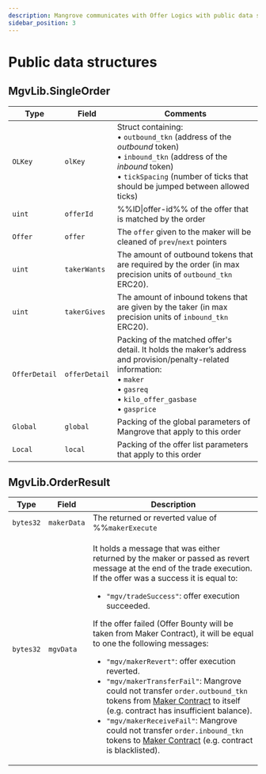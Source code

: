 ```yaml
---
description: Mangrove communicates with Offer Logics with public data structures described in this section.
sidebar_position: 3
---
```


# Public data structures

## MgvLib.SingleOrder

| Type                           | Field          | Comments   
|--------------------------------|----------------|------------
| `OLKey`                        | `olKey`        | Struct containing: <br />• `outbound_tkn` (address of the _outbound_ token)<br />• `inbound_tkn` (address of the _inbound_ token)<br />• `tickSpacing` (number of ticks that should be jumped between allowed ticks)
| `uint`                         | `offerId`      | %%ID\|offer-id%% of the offer that is matched by the order
| `Offer`       | `offer`        | The `offer` given to the maker will be cleaned of `prev`/`next` pointers
| `uint`| `takerWants`| The amount of outbound tokens that are required by the order (in max precision units of `outbound_tkn` ERC20).
| `uint`| `takerGives`| The amount of inbound tokens that are given by the taker (in max precision units of `inbound_tkn` ERC20).
| `OfferDetail` | `offerDetail`|  Packing of the matched offer's detail. It holds the maker’s address and provision/penalty-related information: <br />• `maker`<br />• `gasreq`<br />• `kilo_offer_gasbase`<br />• `gasprice`
| `Global`| `global`| Packing of the global parameters of Mangrove that apply to this order
| `Local`| `local`| Packing of the offer list parameters that apply to this order

## MgvLib.OrderResult

| Type | Field| Description |
| ---- | ----------- | ---- |
| `bytes32` | `makerData` | The returned or reverted value of %%`makerExecute`|makerExecute%%, truncated to fit a `bytes32` word. It holds a message that was either returned by the maker or passed as revert message at the end of the trade execution.
| `bytes32` | `mgvData`| <p>It holds a message that was either returned by the maker or passed as revert message at the end of the trade execution. If the offer was a success it is equal to:</p><ul><li><code>"mgv/tradeSuccess"</code>: offer execution succeeded.</li></ul><p>If the offer failed (Offer Bounty will be taken from Maker Contract), it will be equal to one the following messages:</p><ul><li><code>"mgv/makerRevert"</code>: offer execution reverted.</li><li><code>"mgv/makerTransferFail"</code>: Mangrove could not transfer <code>order.outbound_tkn</code> tokens from <a href="maker-contract">Maker Contract</a> to itself (e.g. contract has insufficient balance).</li><li><code>"mgv/makerReceiveFail"</code>: Mangrove could not transfer <code>order.inbound_tkn</code> tokens to <a href="maker-contract">Maker Contract</a> (e.g. contract is blacklisted).</li></ul>
